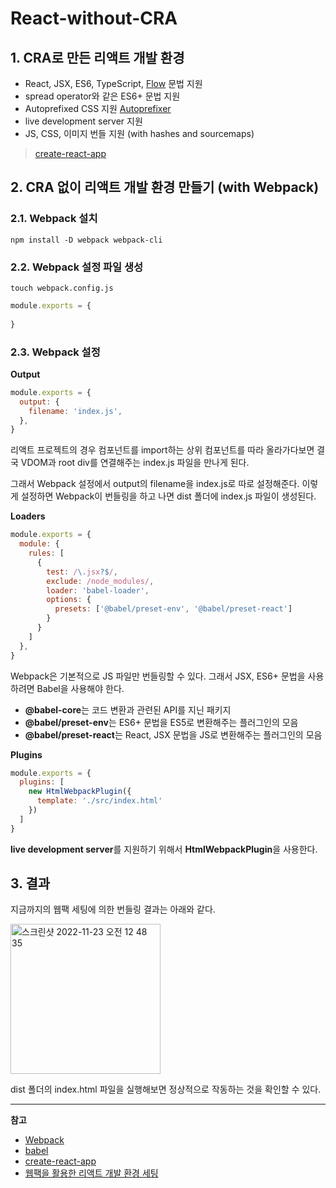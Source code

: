 # React-without-CRA
## 1. CRA로 만든 리액트 개발 환경
- React, JSX, ES6, TypeScript, [Flow](https://flow.org/) 문법 지원
- spread operator와 같은 ES6+ 문법 지원
- Autoprefixed CSS 지원 [Autoprefixer](https://www.npmjs.com/package/autoprefixer)
- live development server 지원
- JS, CSS, 이미지 번들 지원 (with hashes and sourcemaps)
> [create-react-app](https://github.com/facebook/create-react-app)

## 2. CRA 없이 리액트 개발 환경 만들기 (with Webpack)
### 2.1. Webpack 설치
`npm install -D webpack webpack-cli`
### 2.2. Webpack 설정 파일 생성
`touch webpack.config.js`
```javascript
module.exports = {
  
}
```
### 2.3. Webpack 설정
**Output**
```javascript
module.exports = {
  output: {
    filename: 'index.js',
  },
}
```
리액트 프로젝트의 경우 컴포넌트를 import하는 상위 컴포넌트를 따라 올라가다보면 결국 VDOM과 root div를 연결해주는 index.js 파일을 만나게 된다. 

그래서 Webpack 설정에서 output의 filename을 index.js로 따로 설정해준다. 이렇게 설정하면 Webpack이 번들링을 하고 나면 dist 폴더에 index.js 파일이 생성된다.

**Loaders**
```javascript
module.exports = {
  module: {
    rules: [
      {
        test: /\.jsx?$/,
        exclude: /node_modules/,
        loader: 'babel-loader',
        options: {
          presets: ['@babel/preset-env', '@babel/preset-react']
        }
      }
    ]
  },
}
```
Webpack은 기본적으로 JS 파일만 번들링할 수 있다. 그래서 JSX, ES6+ 문법을 사용하려면 Babel을 사용해야 한다. 
- **@babel-core**는 코드 변환과 관련된 API를 지닌 패키지
- **@babel/preset-env**는 ES6+ 문법을 ES5로 변환해주는 플러그인의 모음
- **@babel/preset-react**는 React, JSX 문법을 JS로 변환해주는 플러그인의 모음

**Plugins**
```javascript
module.exports = {
  plugins: [
    new HtmlWebpackPlugin({
      template: './src/index.html'
    })
  ]
}
```
**live development server**를 지원하기 위해서 **HtmlWebpackPlugin**을 사용한다.
## 3. 결과
지금까지의 웹팩 세팅에 의한 번들링 결과는 아래와 같다.

<img width="240" alt="스크린샷 2022-11-23 오전 12 48 35" src="https://user-images.githubusercontent.com/62709718/203359489-324fcd34-5760-4ea1-b893-540246862a61.png">

dist 폴더의 index.html 파일을 실행해보면 정상적으로 작동하는 것을 확인할 수 있다.

---
**참고**
- [Webpack](https://webpack.js.org/)
- [babel](https://babeljs.io/)
- [create-react-app](https://github.com/facebook/create-react-app)
- [웹팩을 활용한 리액트 개발 환경 세팅](https://dinn.github.io/web/webpack-01/)
